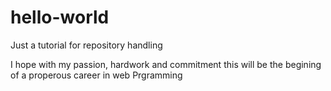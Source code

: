 # hello-world
Just a tutorial for repository handling

I hope with my passion, hardwork and commitment this will be 
the begining of a properous career in web
Prgramming
